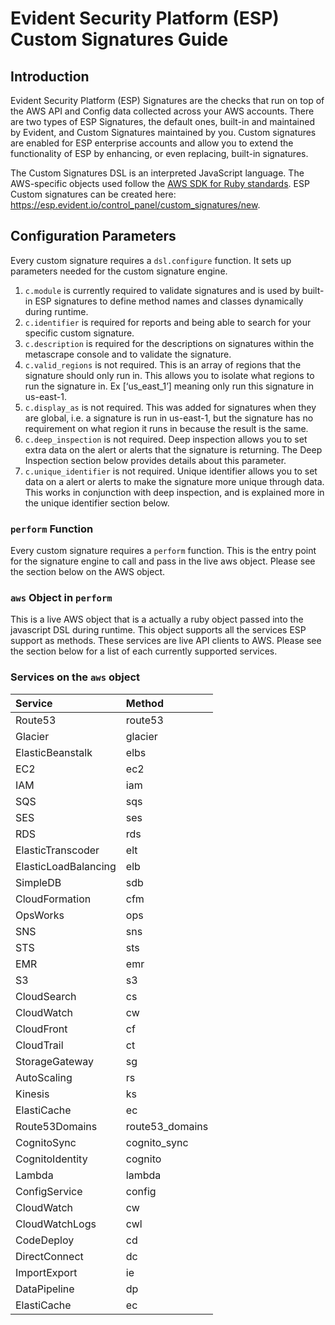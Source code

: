 # Evident Security Platform (ESP) Custom Signatures Guide

## Introduction
Evident Security Platform (ESP) Signatures are the checks that run on top of the AWS API and Config data collected across your AWS accounts. There are two types of ESP Signatures, the default ones, built-in and maintained by Evident, and Custom Signatures maintained by you.  Custom signatures are enabled for ESP enterprise accounts and allow you to extend the functionality of ESP by enhancing, or even replacing, built-in signatures. 

The Custom Signatures DSL is an interpreted JavaScript language. The AWS-specific objects used follow the [AWS SDK for Ruby standards](http://docs.aws.amazon.com/sdkforruby/api/frames.html). ESP Custom signatures can be created here: https://esp.evident.io/control_panel/custom_signatures/new.

## Configuration Parameters
Every custom signature requires a `dsl.configure` function. It sets up parameters needed for the custom signature engine.

1. `c.module` is currently required to validate signatures and is used by built-in ESP signatures to define method names and classes dynamically during runtime. 
2. `c.identifier` is required for reports and being able to search for your specific custom signature. 
3. `c.description` is required for the descriptions on signatures within the metascrape console and to validate the signature.
4. `c.valid_regions` is not required. This is an array of regions that the signature should only run in. This allows you to isolate what regions to run the signature in. Ex [‘us_east_1’] meaning only run this signature in us-east-1.
5. `c.display_as` is not required. This was added for signatures when they are global, i.e. a signature is run in us-east-1, but the signature has no requirement on what region it runs in because the result is the same.
6. `c.deep_inspection` is not required. Deep inspection allows you to set extra data on the alert or alerts that the signature is returning. The Deep Inspection section below provides details about this parameter.
7. `c.unique_identifier` is not required. Unique identifier allows you to set data on a alert or alerts to make the signature more unique through data. This works in conjunction with deep inspection, and is explained more in the unique identifier section below.

### `perform` Function

Every custom signature requires a `perform` function. This is the entry point for the signature engine to call and pass in the live aws object. Please see the section below on the AWS object.

### `aws` Object in `perform`

This is a live AWS object that is a actually a ruby object passed into the javascript DSL during runtime. This object supports all the services ESP support as methods. These services are live API clients to AWS. Please see the section below for a list of each currently supported services.

### Services on the `aws` object

|Service|Method |
|:------|:------|
|Route53|route53|
|Glacier|glacier|
|ElasticBeanstalk|elbs|
|EC2|ec2|
|IAM|iam|
|SQS|sqs|
|SES|ses|
|RDS|rds|
|ElasticTranscoder|elt|
|ElasticLoadBalancing|elb|
|SimpleDB|sdb|
|CloudFormation|cfm|
|OpsWorks|ops|
|SNS|sns|
|STS|sts|
|EMR|emr|
|S3|s3|
|CloudSearch|cs|
|CloudWatch|cw|
|CloudFront|cf|
|CloudTrail|ct|
|StorageGateway|sg|
|AutoScaling|rs|
|Kinesis|ks|
|ElastiCache|ec|
|Route53Domains|route53_domains|
|CognitoSync|cognito_sync|
|CognitoIdentity|cognito|
|Lambda|lambda|
|ConfigService|config|
|CloudWatch|cw|
|CloudWatchLogs|cwl|
|CodeDeploy|cd|
|DirectConnect|dc|
|ImportExport|ie|
|DataPipeline|dp|
|ElastiCache|ec|
